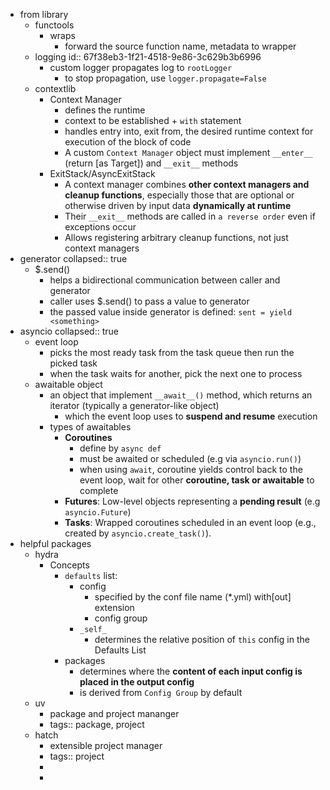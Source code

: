 - from library
	- functools
		- wraps
			- forward the source function name, metadata to wrapper
	- logging
	  id:: 67f38eb3-1f21-4518-9e86-3c629b3b6996
		- custom logger propagates log to `rootLogger`
			- to stop propagation, use `logger.propagate=False`
	- contextlib
		- Context Manager
			- defines the runtime
			- context to be established + `with` statement
			- handles entry into, exit from, the desired runtime context for execution of the block of code
			- A custom `Context Manager` object must implement `__enter__` (return [as Target]) and `__exit__` methods
		- ExitStack/AsyncExitStack
			- A context manager combines **other context managers and cleanup functions**, especially those that are optional or otherwise driven by input data **dynamically at runtime**
			- Their `__exit__` methods are called in `a reverse order` even if exceptions occur
			- Allows registering arbitrary cleanup functions, not just context managers
- generator
  collapsed:: true
	- $.send()
		- helps a bidirectional communication between caller and generator
		- caller uses $.send() to pass a value to generator
		- the passed value inside generator is defined: `sent = yield <something>`
- asyncio
  collapsed:: true
	- event loop
		- picks the most ready task from the task queue then run the picked task
		- when the task waits for another, pick the next one to process
	- awaitable object
		- an object that implement `__await__()` method, which returns an iterator (typically a generator-like object)
			- which the event loop uses to **suspend and resume** execution
		- types of awaitables
			- **Coroutines**
				- define by `async def`
				- must be awaited or scheduled (e.g via `asyncio.run()`)
				- when using `await`, coroutine yields control back to the event loop, wait for other **coroutine, task or awaitable** to complete
			- **Futures**: Low-level objects representing a **pending result** (e.g `asyncio.Future`)
			- **Tasks**: Wrapped coroutines scheduled in an event loop (e.g., created by `asyncio.create_task()`).
- helpful packages
	- hydra
		- Concepts
			- `defaults` list:
				- config
					- specified by the conf file name (*.yml) with[out] extension
					- config group
				- `_self_`
					- determines the relative position of `this` config in the Defaults List
			- packages
				- determines where the **content of each input config is placed in the output config**
				- is derived from `Config Group` by default
	- uv
		- package and project mananger
		- tags:: package, project
	- hatch
		- extensible project manager
		- tags:: project
		-
		-